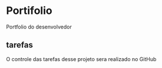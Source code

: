 # Portifolio
Portfolio do desenvolvedor

## tarefas

O controle das tarefas desse projeto sera realizado no GitHub
